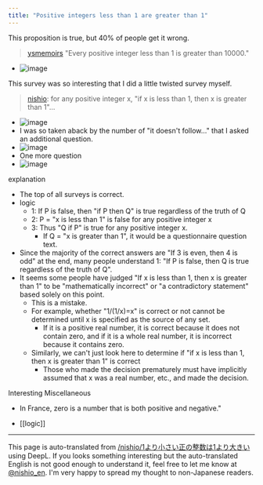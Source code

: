 ```yaml
---
title: "Positive integers less than 1 are greater than 1"
---
```


This proposition is true, but 40% of people get it wrong.
>  [ysmemoirs](https://twitter.com/ysmemoirs/status/1392786541269831681?s=21) "Every positive integer less than 1 is greater than 10000."
- ![image](https://gyazo.com/66fbe7eaad29aee9d89a18bb727c5f79/thumb/1000)

This survey was so interesting that I did a little twisted survey myself.
> [nishio](https://twitter.com/nishio/status/1393264103867568128): for any positive integer x, "if x is less than 1, then x is greater than 1"...
- ![image](https://gyazo.com/b4c4e17ce2708962c69d9e1a4ad2fbce/thumb/1000)
- I was so taken aback by the number of "it doesn't follow..." that I asked an additional question.
- ![image](https://gyazo.com/745475a27f247d7c86e2df0cf6ea4caf/thumb/1000)
- One more question
- ![image](https://gyazo.com/443db05ce58c9af883355e87295e7070/thumb/1000)

explanation
- The top of all surveys is correct.
- logic
    - 1: If P is false, then "if P then Q" is true regardless of the truth of Q
    - 2: P = "x is less than 1" is false for any positive integer x
    - 3: Thus "Q if P" is true for any positive integer x.
        - If Q = "x is greater than 1", it would be a questionnaire question text.
- Since the majority of the correct answers are "If 3 is even, then 4 is odd" at the end, many people understand 1: "If P is false, then Q is true regardless of the truth of Q".
- It seems some people have judged "If x is less than 1, then x is greater than 1" to be "mathematically incorrect" or "a contradictory statement" based solely on this point.
    - This is a mistake.
    - For example, whether "1/(1/x)=x" is correct or not cannot be determined until x is specified as the source of any set.
        - If it is a positive real number, it is correct because it does not contain zero, and if it is a whole real number, it is incorrect because it contains zero.
    - Similarly, we can't just look here to determine if "if x is less than 1, then x is greater than 1" is correct
        - Those who made the decision prematurely must have implicitly assumed that x was a real number, etc., and made the decision.


Interesting Miscellaneous
- In France, zero is a number that is both positive and negative."

- [[logic]]

---
This page is auto-translated from [/nishio/1より小さい正の整数は1より大きい](https://scrapbox.io/nishio/1より小さい正の整数は1より大きい) using DeepL. If you looks something interesting but the auto-translated English is not good enough to understand it, feel free to let me know at [@nishio_en](https://twitter.com/nishio_en). I'm very happy to spread my thought to non-Japanese readers.